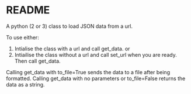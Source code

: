 # README

A python (2 or 3) class to load JSON data from a url. 

To use either:
1) Intialise the class with a url and call get_data.
or 
2) Intiailise the class without a url and call set_url when you are ready. Then call get_data.

Calling get_data with to_file=True sends the data to a file after being formatted. Calling get_data with no parameters or to_file=False returns the data as a string.